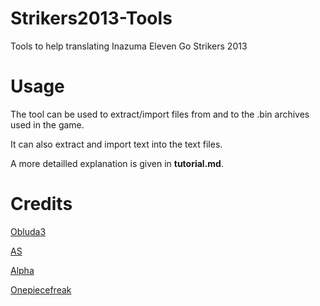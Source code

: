 # Strikers2013-Tools

Tools to help translating Inazuma Eleven Go Strikers 2013

# Usage

The tool can be used to extract/import files from and to the .bin archives used in the game.

It can also extract and import text into the text files.

A more detailled explanation is given in **tutorial.md**.

# Credits

[Obluda3](https://github.com/obluda3)

[AS](https://github.com/AidenSonic/)

[Alpha](https://github.com/AlphaXeno/)

[Onepiecefreak](https://github.com/onepiecefreak3)

